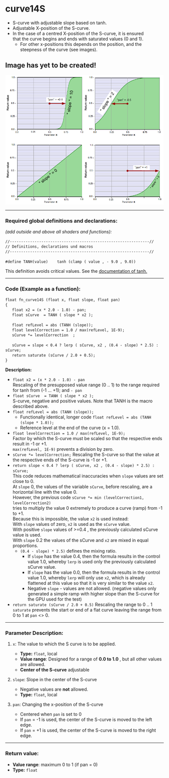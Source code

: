 # curve14S


- S-curve with adjustable slope based on tanh. 
- Adjustable X-position of the S-curve.  
- In the case of a centred X-position of the S-curve, it is ensured  
  that the curve begins and ends with saturated values (0 and 1).
   - For other x-positions this depends on the position, and the steepness of the curve (see images).

## Image has yet to be created!
![](img/curve14S.png)  
  
  ---
    
### Required global definitions and declarations:
*(add outside and above all shaders and functions):*
```` Code
//--------------------------------------------------------------//
// Definitions, declarations und macros
//--------------------------------------------------------------//

#define TANH(value)    tanh (clamp ( value , - 9.0 , 9.0))
````
This definition avoids critical values. See the [documentation of tanh.](../../Basics/Functions/Cg_standard_library/tanh/README.md#critical-parameter-values)  

---
  
### Code (Example as a function):  
```` Code
float fn_curve14S (float x, float slope, float pan)
{
   float x2 = (x * 2.0 - 1.0) - pan;
   float sCurve  = TANH ( slope * x2 );

   float refLevel = abs (TANH (slope));
   float levelCorrection = 1.0 / max(refLevel, 1E-9);
   sCurve *= levelCorrection  ;

   sCurve = slope < 0.4 ? lerp ( sCurve, x2 , (0.4 - slope) * 2.5) : sCurve;
   return saturate (sCurve / 2.0 + 0.5);
}

````

**Description:**  
      
   - `float x2 = (x * 2.0 - 1.0) - pan`  
      Rescaling of the presupposed value range (0 .. 1) to the range required for tanh from (-1 ... +1); and `- pan` 
   - `float sCurve  = TANH ( slope * x2 );`  
      S-curve, negative and positive values. Note that TANH is the macro described above.  
   - `float refLevel = abs (TANH (slope));`  
      - Functionally identical, longer code `float refLevel = abs (TANH (slope * 1.0));`
      - Reference level at the end of the curve (x = 1.0). 
   - `float levelCorrection = 1.0 / max(refLevel, 1E-9);`  
      Factor by which the S-curve must be scaled so that the respective ends result in -1 or +1.  
      `max(refLevel, 1E-9)` prevents a division by zero.
   - `sCurve *= levelCorrection;`  Rescaling the S-curve so that the value at the respective ends of the S-curve is -1 or +1.
  - `return slope < 0.4 ? lerp ( sCurve, x2 , (0.4 - slope) * 2.5) : sCurve;`  
    This code reduces mathematical inaccuracies when `slope` values are set close to 0.  
    At `slope` 0, the values of the variable `sCurve`, before rescaling, are a horizontal line with the value 0.  
    However, the previous code `sCurve *= min (levelCorrection1, levelCorrection2)`  
    tries to multiply the value 0 extremely to produce a curve (ramp) from -1 to +1.  
    Because this is impossible, the value `x2` is used instead:  
    With `slope` values of zero, `x2` is used as the `sCurve` value.  
    With positive `slope` values of >=0.4 , the previously calculated sCurve value is used.  
    With `slope` 0.2 the values of the sCurve and `x2` are mixed in equal proportions.  
    - `(0.4 - slope) * 2.5)` defines the mixing ratio.  
      - If `slope` has the value 0.4, then the formula results in the control value 1.0, 
      whereby `lerp` is used only the previously calculated sCurve value.  
       - If `slope` has the value 0.0, then the formula results in the control value 1.0, 
      whereby `lerp` will only use `x2`, which is already flattened at this value so 
      that it is very similar to the value `x2`.  
       - Negative `slope` - values are not allowed. (negative values only generated a simple ramp with higher slope than the S-curve for the GPU used for the test)
  - `return saturate (sCurve / 2.0 + 0.5)` Rescaling the range to 0 .. 1  
    `saturate` prevents the start or end of a flat curve leaving the range from 0 to 1 at `pan` <> 0.


---
  
### Parameter Description:
    
1. `x`: The value to which the S curve is to be applied.
   - **Type:** `float`, local   
   - **Value range**: Designed for a range of **0.0 to 1.0** , but all other values are allowed.
   - **Center of the S-curve** adjustable

2. `slope`: Slope in the center of the S-curve  
   - Negative values are **not** allowed.
   - **Type:** `float`, local   

3. `pan`: Changing the x-position of the S-curve
   - Centered when `pan` is set to 0
   - If `pan` = -1 is used, the center of the S-curve is moved to the left edge.
   - If `pan` = +1 is used, the center of the S-curve is moved to the right edge.
   
---
  
### Return value: 
   - **Value range**: maximum 0 to 1 (if pan = 0) 
   - **Type:** `float`

   
